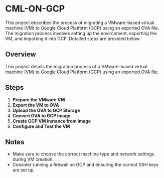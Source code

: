 # CML-ON-GCP
This project describes the process of migrating a VMware-based virtual machine (VM) to Google Cloud Platform (GCP) using an exported OVA file. The migration process involves setting up the environment, exporting the VM, and importing it into GCP. Detailed steps are provided below.

## Overview
This project details the migration process of a VMware-based virtual machine (VM) to Google Cloud Platform (GCP) using an exported OVA file.

## Steps
1. **Prepare the VMware VM**
2. **Export the VM to OVA**
3. **Upload the OVA to GCP Storage**
4. **Convert OVA to GCP Image**
5. **Create GCP VM Instance from Image**
6. **Configure and Test the VM**

## Notes
- Make sure to choose the correct machine type and network settings during VM creation.
- Consider running a firewall on GCP and ensuring the correct SSH keys are set up.
